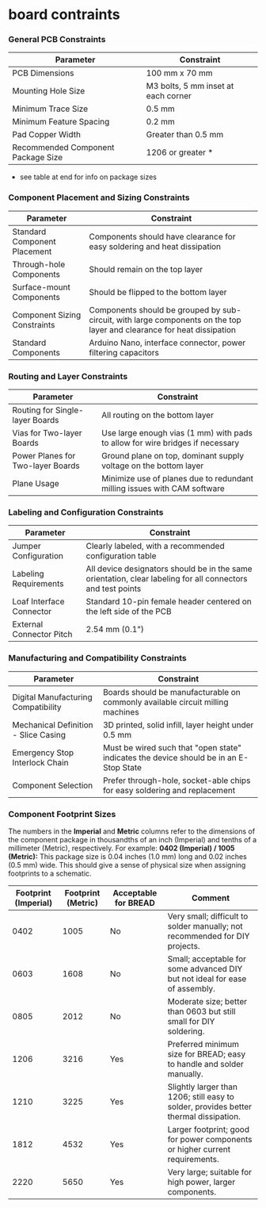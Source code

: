 # board contraints

### General PCB Constraints

| **Parameter**                      | **Constraint**                              |
|------------------------------------|---------------------------------------------|
| PCB Dimensions                     | 100 mm x 70 mm                              |
| Mounting Hole Size                 | M3 bolts, 5 mm inset at each corner         |
| Minimum Trace Size                 | 0.5 mm                                      |
| Minimum Feature Spacing            | 0.2 mm                                      |
| Pad Copper Width                   | Greater than 0.5 mm                         |
| Recommended Component Package Size | 1206 or greater *                           |
* see table at end for info on package sizes

### Component Placement and Sizing Constraints

| **Parameter**                      | **Constraint**                              |
|------------------------------------|---------------------------------------------|
| Standard Component Placement       | Components should have clearance for easy soldering and heat dissipation |
| Through-hole Components            | Should remain on the top layer              |
| Surface-mount Components           | Should be flipped to the bottom layer       |
| Component Sizing Constraints       | Components should be grouped by sub-circuit, with large components on the top layer and clearance for heat dissipation |
| Standard Components                | Arduino Nano, interface connector, power filtering capacitors |

### Routing and Layer Constraints

| **Parameter**                      | **Constraint**                              |
|------------------------------------|---------------------------------------------|
| Routing for Single-layer Boards    | All routing on the bottom layer             |
| Vias for Two-layer Boards          | Use large enough vias (1 mm) with pads to allow for wire bridges if necessary |
| Power Planes for Two-layer Boards  | Ground plane on top, dominant supply voltage on the bottom layer |
| Plane Usage                        | Minimize use of planes due to redundant milling issues with CAM software |

### Labeling and Configuration Constraints

| **Parameter**                      | **Constraint**                              |
|------------------------------------|---------------------------------------------|
| Jumper Configuration               | Clearly labeled, with a recommended configuration table |
| Labeling Requirements              | All device designators should be in the same orientation, clear labeling for all connectors and test points |
| Loaf Interface Connector           | Standard 10-pin female header centered on the left side of the PCB |
| External Connector Pitch           | 2.54 mm (0.1")                              |

### Manufacturing and Compatibility Constraints

| **Parameter**                      | **Constraint**                              |
|------------------------------------|---------------------------------------------|
| Digital Manufacturing Compatibility| Boards should be manufacturable on commonly available circuit milling machines |
| Mechanical Definition - Slice Casing| 3D printed, solid infill, layer height under 0.5 mm |
| Emergency Stop Interlock Chain     | Must be wired such that "open state" indicates the device should be in an E-Stop State |
| Component Selection                | Prefer through-hole, socket-able chips for easy soldering and replacement |

### Component Footprint Sizes

The numbers in the **Imperial** and **Metric** columns refer to the dimensions of the component package in thousandths of an inch (Imperial) and tenths of a millimeter (Metric), respectively. For example: **0402 (Imperial) / 1005 (Metric):** This package size is 0.04 inches (1.0 mm) long and 0.02 inches (0.5 mm) wide. This should give a sense of physical size when assigning footprints to a schematic.

| **Footprint (Imperial)** | **Footprint (Metric)** | **Acceptable for BREAD** | **Comment**                                           |
|--------------------------|------------------------|---------------------------|---------------------------------------------------------------------------------------|
| 0402                     | 1005                   | No                        | Very small; difficult to solder manually; not recommended for DIY projects.           |
| 0603                     | 1608                   | No                        | Small; acceptable for some advanced DIY but not ideal for ease of assembly.           |
| 0805                     | 2012                   | No                        | Moderate size; better than 0603 but still small for DIY soldering.                    |
| 1206                     | 3216                   | Yes                       | Preferred minimum size for BREAD; easy to handle and solder manually.                 |
| 1210                     | 3225                   | Yes                       | Slightly larger than 1206; still easy to solder, provides better thermal dissipation. |
| 1812                     | 4532                   | Yes                       | Larger footprint; good for power components or higher current requirements.           |
| 2220                     | 5650                   | Yes                       | Very large; suitable for high power, larger components.                               |